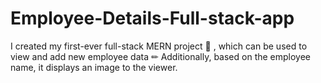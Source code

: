# Employee-Details-Full-stack-app
I created my first-ever full-stack MERN project 🎨   , which can be used to view and add new employee data ✏ Additionally, based on the employee name, it displays an image to the viewer.
